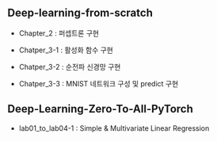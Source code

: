 ## Deep-learning-from-scratch
- Chapter_2 : 퍼셉트론 구현

- Chatper_3-1 : 활성화 함수 구현

- Chatper_3-2 : 순전파 신경망 구현

- Chatper_3-3 : MNIST 네트워크 구성 및 predict 구현


## Deep-Learning-Zero-To-All-PyTorch
- lab01_to_lab04-1 : Simple & Multivariate Linear Regression
